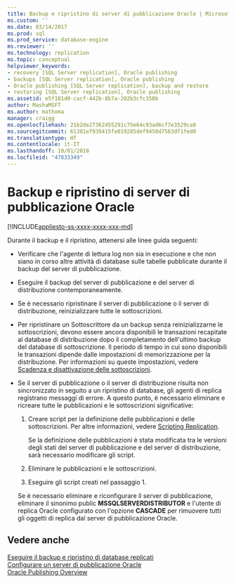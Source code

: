 ```yaml
---
title: Backup e ripristino di server di pubblicazione Oracle | Microsoft Docs
ms.custom: ''
ms.date: 03/14/2017
ms.prod: sql
ms.prod_service: database-engine
ms.reviewer: ''
ms.technology: replication
ms.topic: conceptual
helpviewer_keywords:
- recovery [SQL Server replication], Oracle publishing
- backups [SQL Server replication], Oracle publishing
- Oracle publishing [SQL Server replication], backup and restore
- restoring [SQL Server replication], Oracle publishing
ms.assetid: e5f181d0-cacf-442b-8b7a-202b3cfc358b
author: MashaMSFT
ms.author: mathoma
manager: craigg
ms.openlocfilehash: 21b2de27362455291c75e64c93ad6cf7e3529ca8
ms.sourcegitcommit: 61381ef939415fe019285def9450d7583df1fed0
ms.translationtype: HT
ms.contentlocale: it-IT
ms.lasthandoff: 10/01/2018
ms.locfileid: "47833349"
---
```

# <a name="backup-and-restore-for-oracle-publishers"></a>Backup e ripristino di server di pubblicazione Oracle
[!INCLUDE[appliesto-ss-xxxx-xxxx-xxx-md](../../../includes/appliesto-ss-xxxx-xxxx-xxx-md.md)]

  Durante il backup e il ripristino, attenersi alle linee guida seguenti:  
  
-   Verificare che l'agente di lettura log non sia in esecuzione e che non siano in corso altre attività di database sulle tabelle pubblicate durante il backup del server di pubblicazione.  
  
-   Eseguire il backup del server di pubblicazione e del server di distribuzione contemporaneamente.  
  
-   Se è necessario ripristinare il server di pubblicazione o il server di distribuzione, reinizializzare tutte le sottoscrizioni.  
  
-   Per ripristinare un Sottoscrittore da un backup senza reinizializzarne le sottoscrizioni, devono essere ancora disponibili le transazioni recapitate al database di distribuzione dopo il completamento dell'ultimo backup del database di sottoscrizione. Il periodo di tempo in cui sono disponibili le transazioni dipende dalle impostazioni di memorizzazione per la distribuzione. Per informazioni su queste impostazioni, vedere [Scadenza e disattivazione delle sottoscrizioni](../../../relational-databases/replication/subscription-expiration-and-deactivation.md).  
  
-   Se il server di pubblicazione o il server di distribuzione risulta non sincronizzato in seguito a un ripristino di database, gli agenti di replica registrano messaggi di errore. A questo punto, è necessario eliminare e ricreare tutte le pubblicazioni e le sottoscrizioni significative:  
  
    1.  Creare script per la definizione delle pubblicazioni e delle sottoscrizioni. Per altre informazioni, vedere [Scripting Replication](../../../relational-databases/replication/scripting-replication.md).  
  
         Se la definizione delle pubblicazioni è stata modificata tra le versioni degli stati del server di pubblicazione e del server di distribuzione, sarà necessario modificare gli script.  
  
    2.  Eliminare le pubblicazioni e le sottoscrizioni.  
  
    3.  Eseguire gli script creati nel passaggio 1.  
  
     Se è necessario eliminare e riconfigurare il server di pubblicazione, eliminare il sinonimo public **MSSQLSERVERDISTRIBUTOR** e l'utente di replica Oracle configurato con l'opzione **CASCADE** per rimuovere tutti gli oggetti di replica dal server di pubblicazione Oracle.  
  
## <a name="see-also"></a>Vedere anche  
 [Eseguire il backup e ripristino di database replicati](../../../relational-databases/replication/administration/back-up-and-restore-replicated-databases.md)   
 [Configurare un server di pubblicazione Oracle](../../../relational-databases/replication/non-sql/configure-an-oracle-publisher.md)   
 [Oracle Publishing Overview](../../../relational-databases/replication/non-sql/oracle-publishing-overview.md)  
  
  
